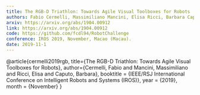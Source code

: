 ```yaml
---
title: The RGB-D Triathlon: Towards Agile Visual Toolboxes for Robots
authors: Fabio Cermelli, Massimiliano Mancini, Elisa Ricci, Barbara Caputo
arxiv: https://arxiv.org/abs/1904.00912
link: https://arxiv.org/abs/1904.00912
code: https://github.com/fcdl94/RobotChallenge
conference: IROS 2019, November, Macao (Macau).
date: 2019-11-1
---
```

@article{cermelli2019rgb,
  title={The RGB-D Triathlon: Towards Agile Visual Toolboxes for Robots},
  author={Cermelli, Fabio and Mancini, Massimiliano and Ricci, Elisa and Caputo, Barbara},
  booktitle = {IEEE/RSJ International Conference on Intelligent Robots and Systems (IROS)},
  year      = {2019},
  month     = {November}
}
